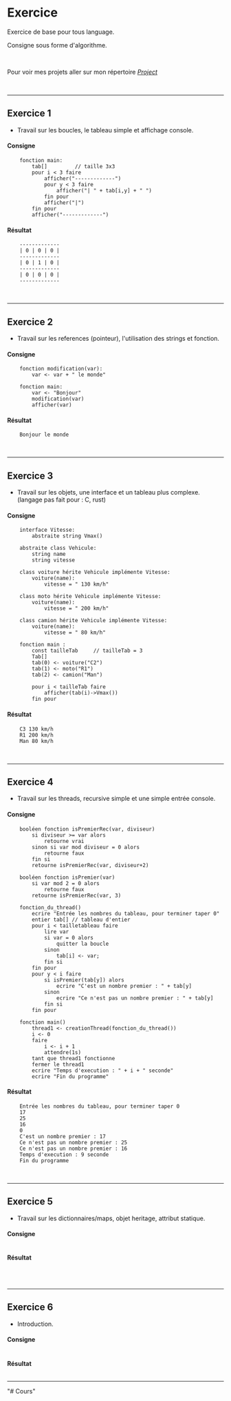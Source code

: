 # Exercice
Exercice de base pour tous language.

Consigne sous forme d'algorithme.

</br>

Pour voir mes projets aller sur mon répertoire [*Project*](https://github.com/DorianBucc/Project)


</br>

---

## Exercice 1

- Travail sur les boucles, le tableau simple et affichage console.

#### Consigne

```
    fonction main:
        tab[]         // taille 3x3
        pour i < 3 faire
            afficher("-------------")
            pour y < 3 faire
                afficher("| " + tab[i,y] + " ")
            fin pour
            afficher("|")
        fin pour
        afficher("-------------")
```

#### Résultat

```
    -------------
    | 0 | 0 | 0 |
    -------------
    | 0 | 1 | 0 |
    -------------
    | 0 | 0 | 0 |
    -------------
```

</br>

---

## Exercice 2

- Travail sur les references (pointeur), l'utilisation des strings et fonction.
    
#### Consigne

```
    fonction modification(var):
        var <- var + " le monde"

    fonction main:
        var <- "Bonjour"
        modification(var)
        afficher(var)
```

#### Résultat

```
    Bonjour le monde
```

</br>

---

## Exercice 3

- Travail sur les objets, une interface et un tableau plus complexe. (langage pas fait pour : C, rust)

#### Consigne

```
    interface Vitesse:
        abstraite string Vmax()

    abstraite class Vehicule:
        string name
        string vitesse

    class voiture hérite Vehicule implémente Vitesse:
        voiture(name):
            vitesse = " 130 km/h"
    
    class moto hérite Vehicule implémente Vitesse:
        voiture(name):
            vitesse = " 200 km/h"
    
    class camion hérite Vehicule implémente Vitesse:
        voiture(name):
            vitesse = " 80 km/h"
    
    fonction main :
        const tailleTab     // tailleTab = 3
        Tab[]
        tab(0) <- voiture("C2")
        tab(1) <- moto("R1")
        tab(2) <- camion("Man")
        
        pour i < tailleTab faire
            afficher(tab(i)->Vmax())
        fin pour
```

#### Résultat

```
    C3 130 km/h
    R1 200 km/h
    Man 80 km/h
```

</br>

---

## Exercice 4

- Travail sur les threads, recursive simple et une simple entrée console.

#### Consigne

```
    booléen fonction isPremierRec(var, diviseur)
        si diviseur >= var alors
            retourne vrai
        sinon si var mod diviseur = 0 alors
            retourne faux
        fin si
        retourne isPremierRec(var, diviseur+2)
    
    booléen fonction isPremier(var)
        si var mod 2 = 0 alors
            retourne faux
        retourne isPremierRec(var, 3)

    fonction_du_thread()
        ecrire "Entrée les nombres du tableau, pour terminer taper 0"
        entier tab[] // tableau d'entier
        pour i < tailletableau faire
            lire var
            si var = 0 alors
                quitter la boucle
            sinon
                tab[i] <- var;
            fin si
        fin pour
        pour y < i faire
            si isPremier(tab[y]) alors
                ecrire "C'est un nombre premier : " + tab[y]
            sinon
                ecrire "Ce n'est pas un nombre premier : " + tab[y]
            fin si
        fin pour
    
    fonction main()
        thread1 <- creationThread(fonction_du_thread())
        i <- 0
        faire
            i <- i + 1
            attendre(1s)
        tant que thread1 fonctionne
        fermer le thread1
        ecrire "Temps d'execution : " + i + " seconde"
        ecrire "Fin du programme"

```

#### Résultat

```
    Entrée les nombres du tableau, pour terminer taper 0
    17
    25
    16
    0
    C'est un nombre premier : 17
    Ce n'est pas un nombre premier : 25
    Ce n'est pas un nombre premier : 16
    Temps d'execution : 9 seconde
    Fin du programme
```

</br>

---

## Exercice 5

- Travail sur les dictionnaires/maps, objet heritage, attribut statique.

#### Consigne

```
```

#### Résultat

```
```

</br>

---

## Exercice 6
- Introduction.

#### Consigne

```
```

#### Résultat

```
```

---
"# Cours" 
